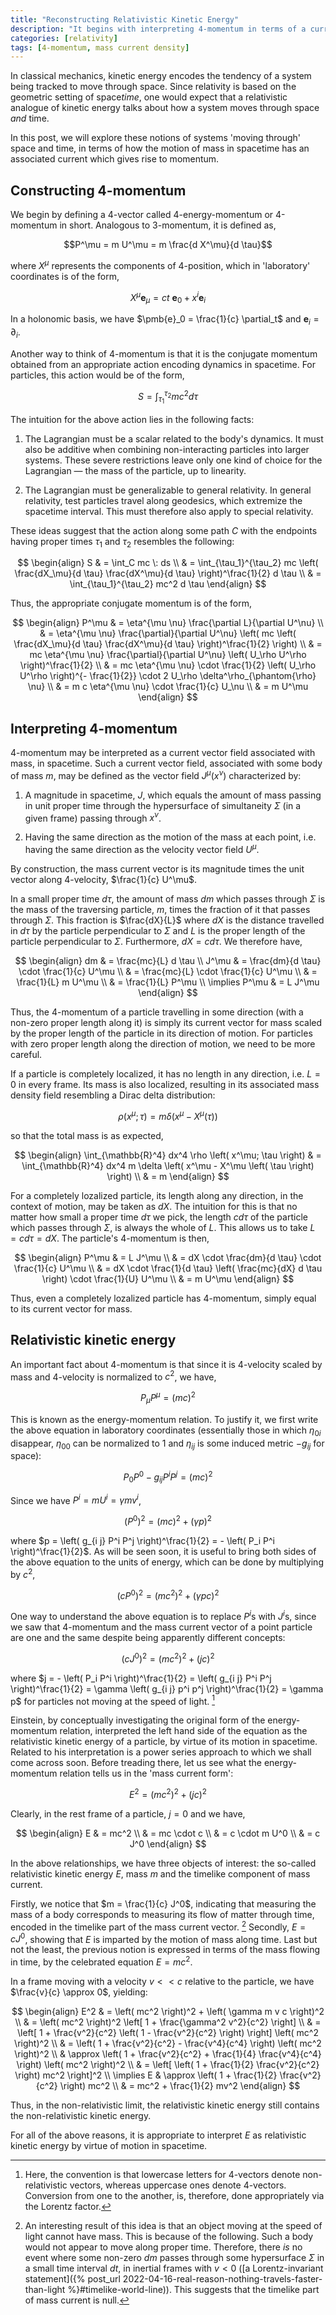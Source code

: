 ```yaml
---
title: "Reconstructing Relativistic Kinetic Energy"
description: "It begins with interpreting 4-momentum in terms of a current density for mass"
categories: [relativity]
tags: [4-momentum, mass current density]
---
```


In classical mechanics, kinetic energy encodes the tendency of a system being tracked to move through space. Since relativity is based on the geometric setting of space*time*, one would expect that a relativistic analogue of kinetic energy talks about how a system moves through space *and* time.

In this post, we will explore these notions of systems 'moving through' space and time, in terms of how the motion of mass in spacetime has an associated current which gives rise to momentum.

## Constructing 4-momentum

We begin by defining a 4-vector called 4-energy-momentum or 4-momentum in short. Analogous to 3-momentum, it is defined as,

$$P^\mu = m U^\mu = m \frac{d X^\mu}{d \tau}$$

where $X^\mu$ represents the components of 4-position, which in 'laboratory' coordinates is of the form,

$$X^\mu \pmb{e}_\mu = ct \: \pmb{e}_0 + x^i \pmb{e}_i$$

In a holonomic basis, we have $\pmb{e}_0 = \frac{1}{c} \partial_t$ and $\pmb{e}_i = \partial_i$.

Another way to think of 4-momentum is that it is the conjugate momentum obtained from an appropriate action encoding dynamics in spacetime. For particles, this action would be of the form,

$$S = \int_{\tau_1}^{\tau_2} mc^2 d \tau$$

The intuition for the above action lies in the following facts:

1. The Lagrangian must be a scalar related to the body's dynamics. It must also be additive when combining non-interacting particles into larger systems. These severe restrictions leave only one kind of choice for the Lagrangian — the mass of the particle, up to linearity.

2. The Lagrangian must be generalizable to general relativity. In general relativity, test particles travel along geodesics, which extremize the spacetime interval. This must therefore also apply to special relativity.

These ideas suggest that the action along some path $C$ with the endpoints having proper times $\tau_1$ and $\tau_2$ resembles the following:

$$
\begin{align}
S & = \int_C mc \: ds \\
& = \int_{\tau_1}^{\tau_2} mc \left( \frac{dX_\mu}{d \tau} \frac{dX^\mu}{d \tau} \right)^\frac{1}{2} d \tau \\
& = \int_{\tau_1}^{\tau_2} mc^2 d \tau
\end{align}
$$

Thus, the appropriate conjugate momentum is of the form,

$$
\begin{align}
P^\mu & = \eta^{\mu \nu} \frac{\partial L}{\partial U^\nu} \\
& = \eta^{\mu \nu} \frac{\partial}{\partial U^\nu} \left( mc \left( \frac{dX_\mu}{d \tau} \frac{dX^\mu}{d \tau} \right)^\frac{1}{2} \right) \\
& = mc \eta^{\mu \nu} \frac{\partial}{\partial U^\nu} \left( U_\rho U^\rho \right)^\frac{1}{2} \\
& = mc \eta^{\mu \nu} \cdot \frac{1}{2} \left( U_\rho U^\rho \right)^{- \frac{1}{2}} \cdot 2 U_\rho \delta^\rho_{\phantom{\rho} \nu} \\
& = m c \eta^{\mu \nu} \cdot \frac{1}{c} U_\nu \\
& = m U^\mu
\end{align}
$$

## Interpreting 4-momentum

4-momentum may be interpreted as a current vector field associated with mass, in spacetime. Such a current vector field, associated with some body of mass $m$, may be defined as the vector field $J^\mu \left( x^\nu \right)$ characterized by:

1. A magnitude in spacetime, $J$, which equals the amount of mass passing in unit proper time through the hypersurface of simultaneity $\Sigma$ (in a given frame) passing through $x^\nu$.

2. Having the same direction as the motion of the mass at each point, i.e. having the same direction as the velocity vector field $U^\mu$.

By construction, the mass current vector is its magnitude times the unit vector along 4-velocity, $\frac{1}{c} U^\mu$.

In a small proper time $d \tau$, the amount of mass $dm$ which passes through $\Sigma$ is the mass of the traversing particle, $m$, times the fraction of it that passes through $\Sigma$. This fraction is $\frac{dX}{L}$ where $dX$ is the distance travelled in $d \tau$ by the particle perpendicular to $\Sigma$ and $L$ is the proper length of the particle perpendicular to $\Sigma$. Furthermore, $dX = c d \tau$. We therefore have,

$$
\begin{align}
dm & = \frac{mc}{L} d \tau \\
J^\mu & = \frac{dm}{d \tau} \cdot \frac{1}{c} U^\mu \\
& = \frac{mc}{L} \cdot \frac{1}{c} U^\mu \\
& = \frac{1}{L} m U^\mu \\
& = \frac{1}{L} P^\mu \\
\implies P^\mu & = L J^\mu
\end{align}
$$

Thus, the 4-momentum of a particle travelling in some direction (with a non-zero proper length along it) is simply its current vector for mass scaled by the proper length of the particle in its direction of motion. For particles with zero proper length along the direction of motion, we need to be more careful.

If a particle is completely localized, it has no length in any direction, i.e. $L = 0$ in every frame. Its mass is also localized, resulting in its associated mass density field resembling a Dirac delta distribution:

$$\rho \left( x^\mu; \tau \right) = m \delta \left( x^\mu - X^\mu \left( \tau \right) \right)$$

so that the total mass is as expected,

$$
\begin{align}
\int_{\mathbb{R}^4} dx^4 \rho \left( x^\mu; \tau \right) & = \int_{\mathbb{R}^4} dx^4 m \delta \left( x^\mu - X^\mu \left( \tau \right) \right) \\
& = m
\end{align}
$$

For a completely lozalized particle, its length along any direction, in the context of motion, may be taken as $d X$. The intuition for this is that no matter how small a proper time $d \tau$ we pick, the length $c d \tau$ of the particle which passes through $\Sigma$, is always the whole of $L$. This allows us to take $L = c d \tau = dX$. The particle's 4-momentum is then,

$$
\begin{align}
P^\mu & = L J^\mu \\
& = dX \cdot \frac{dm}{d \tau} \cdot \frac{1}{c} U^\mu \\
& = dX \cdot \frac{1}{d \tau} \left( \frac{mc}{dX} d \tau \right) \cdot \frac{1}{U} U^\mu \\
& = m U^\mu
\end{align}
$$

Thus, even a completely lozalized particle has 4-momentum, simply equal to its current vector for mass.

## Relativistic kinetic energy

An important fact about 4-momentum is that since it is 4-velocity scaled by mass and 4-velocity is normalized to $c^2$, we have,

$$P_\mu P^\mu = \left( mc \right)^2$$

This is known as the energy-momentum relation. To justify it, we first write the above equation in laboratory coordinates (essentially those in which $\eta_{0 i}$ disappear, $\eta_{0 0}$ can be normalized to $1$ and $\eta_{i j}$ is some induced metric $- g_{i j}$ for space):

$$P_0 P^0 - g_{i j} P^i P^j = \left( mc \right)^2$$

Since we have $P^i = m U^i = \gamma m v^i$,

$$\left( P^0 \right)^2 = \left( mc \right)^2 + \left( \gamma p \right)^2$$

where $p = \left( g_{i j} P^i P^j \right)^\frac{1}{2} = - \left( P_i P^i \right)^\frac{1}{2}$. As will be seen soon, it is useful to bring both sides of the above equation to the units of energy, which can be done by multiplying by $c^2$,

$$\left( c P^0 \right)^2 = \left( mc^2 \right)^2 + \left( \gamma p c \right)^2$$

One way to understand the above equation is to replace $P^i$s with $J^i$s, since we saw that 4-momentum and the mass current vector of a point particle are one and the same despite being apparently different concepts:

$$\left( c J^0 \right)^2 = \left( m c^2 \right)^2 + \left( jc \right)^2$$

where $j = - \left( P_i P^i \right)^\frac{1}{2} = \left( g_{i j} P^i P^j \right)^\frac{1}{2} = \gamma \left( g_{i j} p^i p^j \right)^\frac{1}{2} = \gamma p$ for particles not moving at the speed of light. [^2]

[^2]: Here, the convention is that lowercase letters for 4-vectors denote non-relativistic vectors, whereas uppercase ones denote 4-vectors. Conversion from one to the another, is, therefore, done appropriately via the Lorentz factor.

Einstein, by conceptually investigating the original form of the energy-momentum relation, interpreted the left hand side of the equation as the relativistic kinetic energy of a particle, by virtue of its motion in spacetime. Related to his interpretation is a power series approach to which we shall come across soon. Before treading there, let us see what the energy-momentum relation tells us in the 'mass current form':

$$E^2 = \left( mc^2 \right)^2 + \left( j c \right)^2$$

Clearly, in the rest frame of a particle, $j=0$ and we have,

$$
\begin{align}
E & = mc^2 \\
& = mc \cdot c \\
& = c \cdot m U^0 \\
& = c J^0
\end{align}
$$

In the above relationships, we have three objects of interest: the so-called relativistic kinetic energy $E$, mass $m$ and the timelike component of mass current. 

Firstly, we notice that $m = \frac{1}{c} J^0$, indicating that measuring the mass of a body corresponds to measuring its flow of matter through time, encoded in the timelike part of the mass current vector. [^3] Secondly, $E = cJ^0$, showing that $E$ is imparted by the motion of mass along time. Last but not the least, the previous notion is expressed in terms of the mass flowing in time, by the celebrated equation $E = mc^2$. 

[^3]: An interesting result of this idea is that an object moving at the speed of light cannot have mass. This is because of the following. Such a body would not appear to move along proper time. Therefore, there _is_ no event where some non-zero $dm$ passes through some hypersurface $\Sigma$ in a small time interval $dt$, in inertial frames with $v<0$ ([a Lorentz-invariant statement]({% post_url 2022-04-16-real-reason-nothing-travels-faster-than-light %}#timelike-world-line)). This suggests that the timelike part of mass current is null.

In a frame moving with a velocity $v << c$ relative to the particle, we have $\frac{v}{c} \approx 0$, yielding:

$$
\begin{align}
E^2 & = \left( mc^2 \right)^2 + \left( \gamma m v c \right)^2 \\
& = \left( mc^2 \right)^2 \left[ 1 + \frac{\gamma^2 v^2}{c^2} \right] \\
& = \left[ 1 + \frac{v^2}{c^2} \left( 1 - \frac{v^2}{c^2} \right) \right] \left( mc^2 \right)^2 \\
& = \left( 1 + \frac{v^2}{c^2} - \frac{v^4}{c^4} \right) \left( mc^2 \right)^2 \\
& \approx \left( 1 + \frac{v^2}{c^2} + \frac{1}{4} \frac{v^4}{c^4} \right) \left( mc^2 \right)^2 \\
& = \left[ \left( 1 + \frac{1}{2} \frac{v^2}{c^2} \right) mc^2 \right]^2 \\
\implies E & \approx \left( 1 + \frac{1}{2} \frac{v^2}{c^2} \right) mc^2 \\
& = mc^2 + \frac{1}{2} mv^2
\end{align}
$$

Thus, in the non-relativistic limit, the relativistic kinetic energy still contains the non-relativistic kinetic energy.

For all of the above reasons, it is appropriate to interpret $E$ as relativistic kinetic energy by virtue of motion in spacetime.
